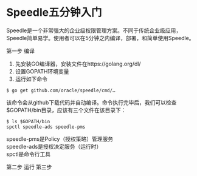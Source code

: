 # Speedle五分钟入门


Speedle是一个非常强大的企业级权限管理方案。不同于传统企业级应用，Speedle简单易学。使用者可以在5分钟之内编译，部署，和简单使用Speedle。

第一步 编译

1. 先安装GO编译器，安装文件在https://golang.org/dl/
2. 设置GOPATH环境变量
3. 运行如下命令
```
$ go get github.com/oracle/speedle/cmd/…
```
该命令会从github下载代码并自动编译。命令执行完毕后，我们可以检查$GOPATH/bin目录，应该有三个文件在该目录下：
```
$ ls $GOPATH/bin
spctl speedle-ads speedle-pms
```
speedle-pms是Policy（授权策略）管理服务   
speedle-ads是授权决定服务（运行时）   
spctl是命令行工具   


第二步 运行
第三步
